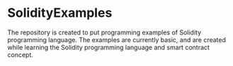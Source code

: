 # SolidityExamples
The repository is created to put programming examples of Solidity programming language. The examples are currently basic, and are created while learning the Solidity programming language and smart contract concept.
